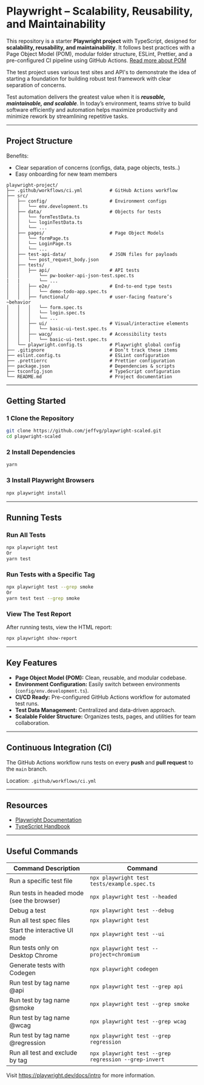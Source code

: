 # Playwright – Scalability, Reusability, and Maintainability

This repository is a starter **Playwright project** with TypeScript, designed for **scalability, reusability, and maintainability**. It follows best practices with a Page Object Model (POM), modular folder structure, ESLint, Prettier, and a pre-configured CI pipeline using GitHub Actions. [Read more about POM](PageObjectModel.md)

The test project uses various test sites and API's to demonstrate the idea of starting a foundation for building robust test framework with clear separation of concerns.

Test automation delivers the greatest value when it is ***reusable, maintainable, and scalable***. In today’s environment, teams strive to build software efficiently and automation helps maximize productivity and minimize rework by streamlining repetitive tasks.

---

## Project Structure
Benefits:
- Clear separation of concerns (configs, data, page objects, tests..)
- Easy onboarding for new team members
```
playwright-project/
├── .github/workflows/ci.yml          # GitHub Actions workflow
├── src/
│   ├── config/                       # Environment configs
│   │   └── env.development.ts
│   ├── data/                         # Objects for tests
│   │   └── formTestData.ts
│   │   └── loginTestData.ts
│   │   └── ...
│   ├── pages/                        # Page Object Models
│   │   └── formPage.ts
│   │   └── LoginPage.ts
│   │   └── ...
│   ├── test-api-data/                # JSON files for payloads
│   │   └── post_request_body.json
│   ├── tests/
│   │   ├── api/                      # API tests
│   │       └── pw-booker-api-json-test.spec.ts
|   |       └── ...
│   │   ├── e2e/                      # End-to-end type tests
│   │   │   └── demo-todo-app.spec.ts
│   │   ├── functional/               # user-facing feature’s ~behavior
│   │   │   └── form.spec.ts
│   │   │   └── login.spec.ts
│   │   │   └── ...
│   │   ├── ui/                       # Visual/interactive elements
│   │   │   └── basic-ui-test.spec.ts
│   │   ├── wacg/                     # Accessibility tests
│   │   │   └── basic-ui-test.spec.ts
│   └── playwright.config.ts          # Playwright global config
├── .gitignore                        # Don’t track these items
├── eslint.config.ts                  # ESLint configuration
├── .prettierrc                       # Prettier configuration
├── package.json                      # Dependencies & scripts
├── tsconfig.json                     # TypeScript configuration
└── README.md                         # Project documentation
```

---

## Getting Started

### 1️ Clone the Repository
```bash
git clone https://github.com/jeffvg/playwright-scaled.git
cd playwright-scaled
```

### 2️ Install Dependencies
```bash
yarn
```

### 3️ Install Playwright Browsers
```bash
npx playwright install
```

---

## Running Tests

### Run All Tests
```bash
npx playwright test
Or
yarn test
```

### Run Tests with a Specific Tag
```bash
npx playwright test --grep smoke
Or
yarn test test --grep smoke
```

### View The Test Report
After running tests, view the HTML report:
```bash
npx playwright show-report
```

---

## Key Features
- **Page Object Model (POM):** Clean, reusable, and modular codebase.
- **Environment Configuration:** Easily switch between environments (`config/env.development.ts`).
- **CI/CD Ready:** Pre-configured GitHub Actions workflow for automated test runs.
- **Test Data Management:** Centralized and data-driven approach.
- **Scalable Folder Structure:** Organizes tests, pages, and utilities for team collaboration.

---

## Continuous Integration (CI)
The GitHub Actions workflow runs tests on every **push** and **pull request** to the `main` branch.

Location: `.github/workflows/ci.yml`

---

## Resources
- [Playwright Documentation](https://playwright.dev/)
- [TypeScript Handbook](https://www.typescriptlang.org/docs/)

---

## Useful Commands

| Command Description                         | Command                                                         |
|---------------------------------------------|-----------------------------------------------------------------|
| Run a specific test file                    | `npx playwright test tests/example.spec.ts`                     |
| Run tests in headed mode  (see the browser) | `npx playwright test --headed`                                  |
| Debug a test                                | `npx playwright test --debug`                                   |
| Run all test spec files                     | `npx playwright test`                                           |
| Start the interactive UI mode               | `npx playwright test --ui`                                      |
| Run tests only on Desktop Chrome            | `npx playwright test --project=chromium`                        |
| Generate tests with Codegen                 | `npx playwright codegen`                                        |
| Run test by tag name @api                   | `npx playwright test --grep api`                                |
| Run test by tag name @smoke                 | `npx playwright test --grep smoke`                              |
| Run test by tag name @wcag                  | `npx playwright test --grep wcag`                               |
| Run test by tag name @regression            | `npx playwright test --grep regression`                         |
| Run all test and exclude by tag             | `npx playwright test --grep regression --grep-invert`           |

Visit https://playwright.dev/docs/intro for more information.
